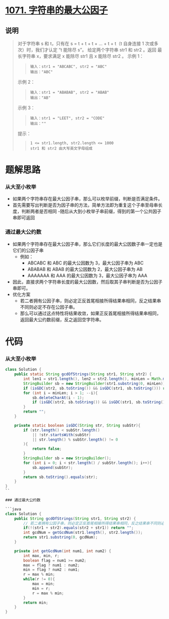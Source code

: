 # [1071. 字符串的最大公因子](https://leetcode.cn/problems/greatest-common-divisor-of-strings/description/)

## 说明

> 对于字符串 s 和 t，只有在 s = t + t + t + ... + t + t（t 自身连接 1 次或多次）时，我们才认定 “t 能除尽 s”。
> 给定两个字符串 str1 和 str2 。返回 最长字符串 x，要求满足 x 能除尽 str1 且 x 能除尽 str2 。
> 示例 1：
> > ```
> > 输入：str1 = "ABCABC", str2 = "ABC"
> > 输出："ABC"
> > ```
> 示例 2：
> > ```
> > 输入：str1 = "ABABAB", str2 = "ABAB"
> > 输出："AB"
> > ```
> 示例 3：
> > ```
> > 输入：str1 = "LEET", str2 = "CODE"
> > 输出：""
> > ```
> 提示：
> > ```
> > 1 <= str1.length, str2.length <= 1000
> > str1 和 str2 由大写英文字母组成
> > ```

# 题解思路

### 从大至小枚举

- 如果两个字符串存在最大公因子串，那么可以枚举前缀，判断是否满足条件。
- 首先需要写出判断是否为因子串的方法，简单方法即为重复这个子串至母串长度，判断两者是否相同
-随后从大到小枚举子串前缀，得到的第一个公共因子串即可返回

### 通过最大公约数

- 如果两个字符串存在最大公因子串，那么它们长度的最大公因数子串一定也是它们的公因子串
  - 例如：
    - ABCABC 和 ABC 的最大公因数为 3，最大公因子串为 ABC
    - ABABAB 和 ABAB 的最大公因数为 2，最大公因子串为 AB
    - AAAAAAA 和 AAA 的最大公因数为 3，最大公因子串为 AAA
- 因此，直接求两个字符串长度的最大公因数，然后取其子串判断是否为公因子串即可。
- 优化方案
  - 若二者拥有公因子串，则必定正反首尾相接所得结果串相同，反之结果串不同则必定不存在公因子串。
  - 那么可以通过这点特性将结果收敛，如果正反首尾相接所得结果串相同，返回最大公约数前缀，反之返回空字符串。

# 代码

### 从大至小枚举

```java
class Solution {
    public static String gcdOfStrings(String str1, String str2) {
        int len1 = str1.length(), len2 = str2.length(), minLen = Math.min(len1, len2);
        StringBuilder sb = new StringBuilder(str1.substring(0, minLen));
        if (isGDC(str2, sb.toString()) && isGDC(str1, sb.toString())) return sb.toString();
        for (int i = minLen; i > 1; --i){
            sb.deleteCharAt(i - 1);
            if (isGDC(str2, sb.toString()) && isGDC(str1, sb.toString())) return sb.toString();
        }
        return "";
    }

    private static boolean isGDC(String str, String subStr){
        if (str.length() < subStr.length()
            || !str.startsWith(subStr)
            || str.length() % subStr.length() != 0
        ){
            return false;
        }
        StringBuilder sb = new StringBuilder();
        for (int i = 0; i < str.length() / subStr.length(); i++){
            sb.append(subStr);
        }
        return sb.toString().equals(str);
    }
}
``

### 通过最大公约数

```java
class Solution {
    public String gcdOfStrings(String str1, String str2) {
        // 若二者拥有公因子串，则必定正反首尾相接所得结果串相同，反之结果串不同则必定不存在公因子串。
        if(!(str1 + str2).equals(str2 + str1)) return "";
        int gcdNum = getGcdNum(str1.length(), str2.length());
        return str1.substring(0, gcdNum);
    }

    private int getGcdNum(int num1, int num2) {
        int max, min, r;
        boolean flag = num1 >= num2;
        max = flag ? num1 : num2;
        min = flag ? num2 : num1;
        r = max % min;
        while(r != 0){
            max = min;
            min = r;
            r = max % min;
        }
        return min;
    }
}
```

